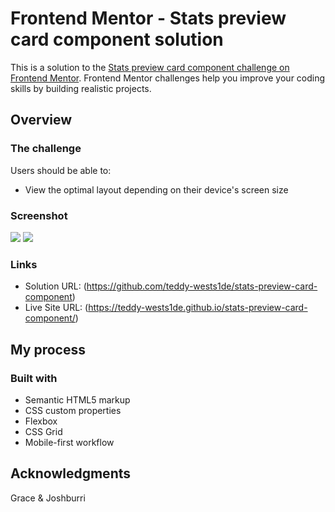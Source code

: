 # Frontend Mentor - Stats preview card component solution

This is a solution to the [Stats preview card component challenge on Frontend Mentor](https://www.frontendmentor.io/challenges/stats-preview-card-component-8JqbgoU62). Frontend Mentor challenges help you improve your coding skills by building realistic projects.

## Overview

### The challenge

Users should be able to:

- View the optimal layout depending on their device's screen size

### Screenshot

![](./images/stats-preview-desktop-screenshot.PNG)
![](./images/stats-preview-mobile-screenshot.PNG)

### Links

- Solution URL: (https://github.com/teddy-wests1de/stats-preview-card-component)
- Live Site URL: (https://teddy-wests1de.github.io/stats-preview-card-component/)

## My process

### Built with

- Semantic HTML5 markup
- CSS custom properties
- Flexbox
- CSS Grid
- Mobile-first workflow

## Acknowledgments

Grace & Joshburri
